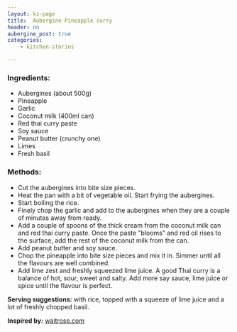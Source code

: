 ```yaml
---
layout: kz-page
title:  Aubergine Pineapple curry
header: no
aubergine_post: true
categories:
    - kitchen-stories

---
```


### Ingredients:

* Aubergines (about 500g)
* Pineapple
* Garlic
* Coconut milk (400ml can)
* Red thai curry paste
* Soy sauce
* Peanut butter (crunchy one)
* Limes
* Fresh basil


### Methods:

* Cut the aubergines into bite size pieces.
* Heat the pan with a bit of vegetable oil. Start frying the aubergines.
* Start boiling the rice.
* Finely chop the garlic and add to the aubergines when they are a couple of minutes away from ready.
* Add a couple of spoons of the thick cream from the coconut milk can and red thai curry paste. Once the paste "blooms" and red oil rises to the surface, add the rest of the coconut milk from the can.
* Add peanut butter and soy sauce.
* Chop the pineapple into bite size pieces and mix it in. Simmer until all the flavours are well combined.
* Add lime zest and freshly squeezed lime juice. A good Thai curry is a balance of hot, sour, sweet and salty. Add more say sauce, lime juice or spice until the flavour is perfect.

**Serving suggestions:** with rice, topped with a squeeze of lime juice and a lot of freshly chopped basil.

**Inspired by:** [waitrose.com][1]

[1]: https://www.waitrose.com/home/recipes/recipe_directory/p/pineapple-aubergineredcurry.html





